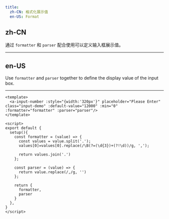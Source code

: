 ```yaml
title:
  zh-CN: 格式化展示值
  en-US: Format
```

## zh-CN

通过 `formatter` 和 `parser` 配合使用可以定义输入框展示值。

---

## en-US

Use `formatter` and `parser` together to define the display value of the input box.

---

```vue
<template>
  <a-input-number :style="{width:'320px'}" placeholder="Please Enter" class="input-demo" :default-value="12000" :min="0" :formatter="formatter" :parser="parser"/>
</template>

<script>
export default {
  setup(){
    const formatter = (value) => {
      const values = value.split('.');
      values[0]=values[0].replace(/\B(?=(\d{3})+(?!\d))/g, ',');

      return values.join('.')
    };

    const parser = (value) => {
      return value.replace(/,/g, '')
    };

    return {
      formatter,
      parser
    }
  },
}
</script>
```
